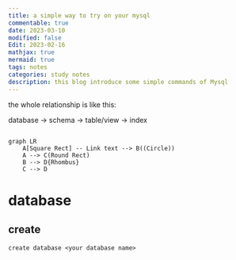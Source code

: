 ```yaml
---
title: a simple way to try on your mysql
commentable: true
date: 2023-03-10
modified: false
Edit: 2023-02-16
mathjax: true
mermaid: true
tags: notes
categories: study notes 
description: this blog introduce some simple commands of Mysql
---
```


the whole relationship is like this:

database -> schema -> table/view -> index

```mermaid

graph LR
    A[Square Rect] -- Link text --> B((Circle))
    A --> C(Round Rect)
    B --> D{Rhombus}
    C --> D

```

# database

## create

```
create database <your database name>
```

